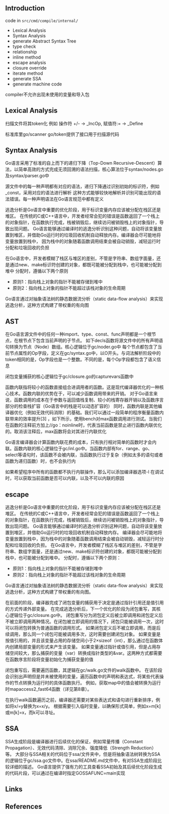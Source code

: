 ## Introduction



code in `src/cmd/compile/internal/`

- Lexical Analysis
- Syntax Analysis
- generate Abstract Syntax Tree
- type check
- relationship
- inline method
- escape analysis
- closure override
- iterate method
- generate SSA
- generate machine code



compiler不允许出现未使用的变量和导入包

## Lexical Analysis

扫描文件将其token化 例如 操作符 +/- -> _IncOp, 赋值符:= -> _Define

标准库里go/scanner go/token提供了接口用于扫描源代码

## Syntax Analysis

Go语言采用了标准的自上而下的递归下降（Top-Down Recursive-Descent）算法，以简单高效的方式完成无须回溯的语法扫描，核心算法位于syntax/nodes.go及syntax/parser.go中

源文件中的每一种声明都有对应的语法，递归下降通过识别初始的标识符，例如_const，采用对应的语法进行解析
这种方式能够较快地解析并识别可能出现的语法错误。每一种声明语法在Go语言规范中都有定义



逃逸分析是Go语言中重要的优化阶段，用于标识变量内存应该被分配在栈区还是堆区。
在传统的C或C++语言中，开发者经常会犯的错误是函数返回了一个栈上的对象指针，在函数执行完成，栈被销毁后，继续访问被销毁栈上的对象指针，导致出现问题。
Go语言能够通过编译时的逃逸分析识别这种问题，自动将该变量放置到堆区，并借助Go运行时的垃圾回收机制自动释放内存。编译器会尽可能地将变量放置到栈中，
因为栈中的对象随着函数调用结束会被自动销毁，减轻运行时分配和垃圾回收的负担

在Go语言中，开发者模糊了栈区与堆区的差别，不管是字符串、数组字面量，还是通过new、make标识符创建的对象，都既可能被分配到栈中，也可能被分配到堆中
分配时，遵循以下两个原则
- 原则1：指向栈上对象的指针不能被存储到堆中
- 原则2：指向栈上对象的指针不能超过该栈对象的生命周期

Go语言通过对抽象语法树的静态数据流分析（static data-flow analysis）来实现逃逸分析，这种方式构建了带权重的有向图


## AST

在Go语言源文件中的任何一种import、type、const、func声明都是一个根节点，在根节点下包含当前声明的子节点。
如下decls函数将源文件中的所有声明语句转换为节点（Node）数组。核心逻辑位于gc/noder.go中
每个节点都包含了当前节点属性的Op字段，定义在gc/syntax.go中，以O开头。与词法解析阶段中的token相同的是，Op字段也是一个整数。不同的是，每个Op字段都包含了语义信息



闭包变量捕获的核心逻辑位于gc/closure.go的capturevars函数中 


函数内联指将较小的函数直接组合进调用者的函数。这是现代编译器优化的一种核心技术。函数内联的优势在于，可以减少函数调用带来的开销。
对于Go语言来说，函数调用的成本在于参数与返回值栈复制、较小的栈寄存器开销以及函数序言部分的检查栈扩容（Go语言中的栈是可以动态扩容的）
同时，函数内联是其他编译器优化（例如无效代码消除）的基础。我们可以通过一段简单的程序衡量函数内联带来的效率提升[3]
，如下所示，使用bench对max函数调用进行测试。当我们在函数的注释前方加上//go：noinline时，代表当前函数是禁止进行函数内联优化的。取消该注释后，max函数将会对其进行内联优化

Go语言编译器会计算函数内联花费的成本，只有执行相对简单的函数时才会内联。函数内联的核心逻辑位于gc/inl.go中。当函数内部有for、range、go、select等语句时，该函数不会被内联，当函数执行过于复杂（例如太多的语句或者函数为递归函数）时，也不会执行内

如果希望程序中所有的函数都不执行内联操作，那么可以添加编译器选项-l 
在调试时，可以获取当前函数是否可以内联，以及不可以内联的原因 

## escape

逃逸分析是Go语言中重要的优化阶段，用于标识变量内存应该被分配在栈区还是堆区。
在传统的C或C++语言中，开发者经常会犯的错误是函数返回了一个栈上的对象指针，在函数执行完成，栈被销毁后，继续访问被销毁栈上的对象指针，导致出现问题。
Go语言能够通过编译时的逃逸分析识别这种问题，自动将该变量放置到堆区，并借助Go运行时的垃圾回收机制自动释放内存。
编译器会尽可能地将变量放置到栈中，因为栈中的对象随着函数调用结束会被自动销毁，减轻运行时分配和垃圾回收的负担。
在Go语言中，开发者模糊了栈区与堆区的差别，不管是字符串、数组字面量，还是通过new、make标识符创建的对象，都既可能被分配到栈中，也可能被分配到堆中。
分配时，遵循以下两个原则：
- 原则1：指向栈上对象的指针不能被存储到堆中
- 原则2：指向栈上对象的指针不能超过该栈对象的生命周期

Go语言通过对抽象语法树的静态数据流分析（static data-flow analysis）来实现逃逸分析，这种方式构建了带权重的有向图。 



在前面的阶段，编译器完成了闭包变量的捕获用于决定是通过指针引用还是值引用的方式传递外部变量。
在完成逃逸分析后，下一个优化的阶段为闭包重写，其核心逻辑位于gc/closure.go中。
闭包重写分为闭包定义后被立即调用和闭包定义后不被立即调用两种情况。在闭包被立即调用的情况下，闭包只能被调用一次，这时可以将闭包转换为普通函数的调用形式。
如果闭包定义后不被立即调用，而是后续调用，那么同一个闭包可能被调用多次，这时需要创建闭包对象。
如果变量是按值引用的，并且该变量占用的存储空间小于2×sizeof（int），那么通过在函数体内创建局部变量的形式来产生该变量。
如果变量通过指针或值引用，但是占用存储空间较大，那么捕获的变量（var）转换成指针类型的&var。这两种方式都需要在函数序言阶段将变量初始化为捕获变量的值


闭包重写后，需要遍历函数，其逻辑在gc/walk.go文件的walk函数中。
在该阶段会识别出声明但是并未被使用的变量，遍历函数中的声明和表达式，将某些代表操作的节点转换为运行时的具体函数执行。
例如，获取map中的值会被转换为运行时mapaccess2_fast64函数（详见第8章）。



在执行walk函数遍历之前，编译器还需要对某些表达式和语句进行重新排序，例如将x/=y替换为x=x/y。
根据需要引入临时变量，以确保形式简单，例如x=m[k]或m[k]=x，而k可以寻址。



## SSA

SSA生成阶段是编译器进行后续优化的保证，例如常量传播（Constant Propagation）、无效代码清除、消除冗余、强度降低（Strength Reduction）等。
大部分与SSA相关的代码位于ssa/文件夹中，但是将抽象语法树转换为SSA的逻辑位于gc/ssa.go文件中。在ssa/README.md文件中，有对SSA生成阶段比较详细的描述。
Go语言提供了强有力的工具查看SSA初始及其后续优化阶段生成的代码片段，可以通过在编译时指定GOSSAFUNC=main实现



## Links


## References


